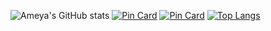 ![Ameya's GitHub stats](https://github-readme-stats.vercel.app/api?username=ameyagurjar&show_icons=true&theme=dark)
[![Pin Card](https://github-readme-stats.vercel.app/api/pin/?username=ameyagurjar&repo=AmeyBot&theme=dark)](https://github.com/anuraghazra/github-readme-stats)
[![Pin Card](https://github-readme-stats.vercel.app/api/pin/?username=ameyagurjar&repo=device_xiaomi_veux&theme=dark)](https://github.com/anuraghazra/github-readme-stats)
[![Top Langs](https://github-readme-stats.vercel.app/api/top-langs/?username=ameyagurjar&theme=dark)](https://github.com/anuraghazra/github-readme-stats)
